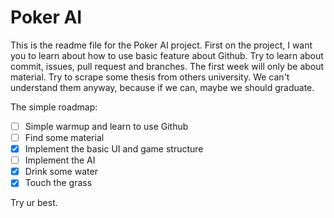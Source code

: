 # Poker AI
This is the readme file for the Poker AI project. First on the project, I want you to learn about how to use basic feature about Github. Try to learn about commit, issues, pull request and branches. The first week will only be about material. Try to scrape some thesis from others university. We can't understand them anyway, because if we can, maybe we should graduate. 
  
The simple roadmap:
- [ ] Simple warmup and learn to use Github
- [ ] Find some material
- [x] Implement the basic UI and game structure
- [ ] Implement the AI
- [x] Drink some water
- [x] Touch the grass

Try ur best.

